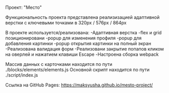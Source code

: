 Проект: "Место"

Функциональность проекта представлена реализизацией адаптивной верстки с ключевыми точками в 320px / 576px / 864px

В проекте используется/реализована:
-Адаптивная верстка
-flex и grid позиционировани
-popup для изменения профиля
-popup для добавления картинки
-popup открытия картинки на полный экран
-Реализована валидация форм
-Реализовани закрытие попапов кликом на оверлей и нажатием клавиши Escape
-Настроена сборка webpack

Массив данных с карточками находится по пути ./blocks/elements/elements.js
Основной скрипт находится по пути ./script/index.js

Ссылка на GitHub Pages: https://maksyusha.github.io/mesto-project/
